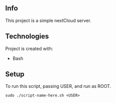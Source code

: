 ##  Info
This project is a simple nextCloud server.
	
## Technologies
Project is created with:
* Bash
	
## Setup
To run this script, passing USER, and run as ROOT.

```
sudo ./script-name-here.sh <USER>
```
